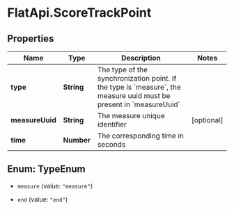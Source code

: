 # FlatApi.ScoreTrackPoint

## Properties
Name | Type | Description | Notes
------------ | ------------- | ------------- | -------------
**type** | **String** | The type of the synchronization point. If the type is &#x60;measure&#x60;, the measure uuid must be present in &#x60;measureUuid&#x60; | 
**measureUuid** | **String** | The measure unique identifier | [optional] 
**time** | **Number** | The corresponding time in seconds | 


<a name="TypeEnum"></a>
## Enum: TypeEnum


* `measure` (value: `"measure"`)

* `end` (value: `"end"`)




